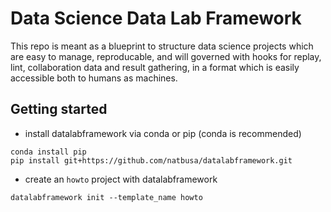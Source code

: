 # Data Science Data Lab Framework

This repo is meant as a blueprint to structure data science projects
which are easy to manage, reproducable, and will governed with hooks for
replay, lint, collaboration data and result gathering, in a format
which is easily accessible both to humans as machines.

## Getting started

- install datalabframework via conda or pip (conda is recommended)

```
conda install pip
pip install git+https://github.com/natbusa/datalabframework.git
```

- create an `howto` project with datalabframework
```
datalabframework init --template_name howto
```
